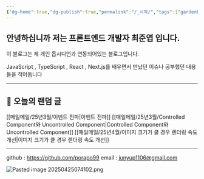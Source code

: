 ```yaml
---
{"dg-home":true,"dg-publish":true,"permalink":"/_시작/","tags":["gardenEntry"],"dgPassFrontmatter":true,"created":"2025-04-10T23:35:20.951+09:00","updated":"2025-05-01T22:13:11.514+09:00"}
---
```



## 안녕하십니까 저는 프론트엔드 개발자 최준엽 입니다.

이 블로그는 제 개인 옵시디언과 연동되어있는 블로그입니다.

JavaScript , TypeScript , React , Next.js를 배우면서 만났던 이슈나 공부했던 내용들을 적어둡니다

---

## 🎲 오늘의 랜덤 글

[[매일메일/25년3월/이벤트 전파\|이벤트 전파]]
[[매일메일/25년3월/Controlled Component와 Uncontrolled Component\|Controlled Component와 Uncontrolled Component]]
[[매일메일/25년4월/이미지 크기가 클 경우 렌더링 속도 개선\|이미지 크기가 클 경우 렌더링 속도 개선]]

---

github : https://github.com/porapo99
email : junyup1106@gmail.com

![Pasted image 20250425074102.png](/img/user/_%EC%9C%A0%ED%8B%B8%EB%A6%AC%ED%8B%B0/%EA%B0%9C%EB%B0%9C%EC%9E%90%EB%A3%8C%EC%82%AC%EC%A7%84/Pasted%20image%2020250425074102.png)